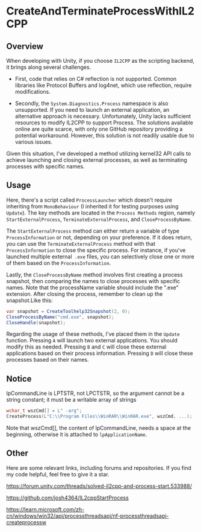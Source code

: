 # CreateAndTerminateProcessWithIL2CPP
## Overview
When developing with Unity, if you choose `IL2CPP` as the scripting backend, 
it brings along several challenges. 

- First, code that relies on C# reflection is not 
supported. Common libraries like Protocol Buffers and log4net, which use reflection, 
require modifications. 

- Secondly, the `System.Diagnostics.Process` namespace is also unsupported.
If you need to launch an external application, an alternative approach is necessary.
Unfortunately, Unity lacks sufficient resources to modify IL2CPP to support Process.
The solutions available online are quite scarce, 
with only one GitHub repository providing a potential workaround.
However, this solution is not readily usable due to various issues. 

Given this situation, 
I've developed a method utilizing kernel32 API calls to achieve launching and 
closing external processes, as well as terminating processes with specific names.

## Usage


Here, there's a script called `ProcessLauncher` which doesn't require inheriting
from `MonoBehaviour` (I inherited it for testing purposes using `Update`).
The key methods are located in the `Process Methods` region, 
namely `StartExternalProcess`, `TerminateExternalProcess`, and `CloseProcessByName`.


The `StartExternalProcess` method can either return a variable of type 
`ProcessInformation` or not, depending on your preference. If it does return, 
you can use the `TerminateExternalProcess` method with that `ProcessInformation` to 
close the specific process. For instance, if you've launched multiple external` .exe`
files, you can selectively close one or more of them based on the `ProcessInformation`.


Lastly, the `CloseProcessByName` method involves first creating a process snapshot,
then comparing the names to close processes with specific names. 
Note that the processName variable should include the ".exe" extension.
After closing the process, remember to clean up the snapshot.Like this:

```csharp
var snapshot = CreateToolhelp32Snapshot(2, 0);
CloseProcessByName("cmd.exe", snapshot);
CloseHandle(snapshot);
```


Regarding the usage of these methods, I've placed them in the `Update` function.
Pressing `A` will launch two external applications. You should modify this as needed. 
Pressing `B` and `C` will close these external applications based on their process 
information. Pressing `D` will close these processes based on their names.

## Notice

lpCommandLine is LPTSTR, not LPCTSTR, 
so the argument cannot be a string constant; it must be a writable array of strings

```c++
wchar_t wszCmd[] = L" -arg";
CreateProcess(L"C:\\Program Files\\WinRAR\\WinRAR.exe", wszCmd, ...);
```

Note that wszCmd[], the content of lpCommandLine, needs a space at the beginning, otherwise it is attached to `lpApplicationName`.

## Other
Here are some relevant links, including forums and repositories. If you find my code helpful, feel free to give it a star.

https://forum.unity.com/threads/solved-il2cpp-and-process-start.533988/

https://github.com/josh4364/IL2cppStartProcess

https://learn.microsoft.com/zh-cn/windows/win32/api/processthreadsapi/nf-processthreadsapi-createprocessw

